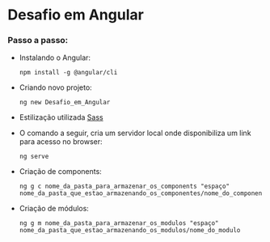 # Desafio em Angular

### Passo a passo:
  - Instalando o Angular:
    ```
    npm install -g @angular/cli
    ```
   
  - Criando novo projeto:
    ```
    ng new Desafio_em_Angular
    ```
    
  - Estilização utilizada <a href="https://sass-lang.com/documentation/"> Sass </a>
  
  - O comando a seguir, cria um servidor local onde disponibiliza um link para acesso no browser:
    ```
    ng serve
    ```
  
  - Criação de components:
    ```
    ng g c nome_da_pasta_para_armazenar_os_components "espaço" nome_da_pasta_que_estao_armazenando_os_componentes/nome_do_componente
    ```
    
  - Criação de módulos:
    ```
    ng g m nome_da_pasta_para_armazenar_os_modulos "espaço" nome_da_pasta_que_estao_armazenando_os_modulos/nome_do_modulo
    ```
